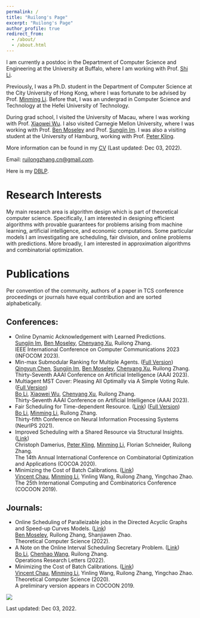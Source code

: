 ```yaml
---
permalink: /
title: "Ruilong's Page"
excerpt: "Ruilong's Page"
author_profile: true
redirect_from: 
  - /about/
  - /about.html
---
```


I am currently a postdoc in the Department of Computer Science and Engineering at the University at Buffalo, where I am working with Prof. [Shi Li](https://cse.buffalo.edu/~shil/). 

Previously, I was a Ph.D. student in the Department of Computer Science at the City University of Hong Kong, where I was fortunate to be advised by Prof. [Minming Li](https://www.cs.cityu.edu.hk/~minmli/). Before that, I was an undergrad in Computer Science and Technology at the Hefei University of Technology.

During grad school, I visited the University of Macau, where I was working with Prof. [Xiaowei Wu](https://sites.google.com/site/wxw0711/). I also visited Carnegie Mellon University, where I was working with Prof. [Ben Moseley](https://www.andrew.cmu.edu/user/moseleyb/) and Prof. [Sungjin Im](https://faculty.ucmerced.edu/sim3/). I was also a visiting student at the University of Hamburg, working with Prof. [Peter Kling](https://academic.pkling.de/).

More information can be found in my [CV](/files/CV.pdf) (Last updated: Dec 03, 2022). 

Email: ruilongzhang.cn@gmail.com.

Here is my [DBLP](https://dblp.org/pid/233/6329.html).


Research Interests
======
My main research area is algorithm design which is part of theoretical computer science. Specifically, I am interested in designing efficient algorithms with provable guarantees for problems arising from machine learning, artificial intelligence, and economic computations. Some particular models I am investigating are scheduling, fair division, and online problems with predictions. More broadly, I am interested in approximation algorithms and combinatorial optimization.


Publications
======
Per convention of the community, authors of a paper in TCS conference proceedings or journals have equal contribution and are sorted alphabetically.
    
Conferences:
------
* Online Dynamic Acknowledgement with Learned Predictions. <br />
  [Sungjin Im](https://faculty.ucmerced.edu/sim3/), [Ben Moseley](https://www.andrew.cmu.edu/user/moseleyb/), [Chenyang Xu](), Ruilong Zhang. <br />
  IEEE International Conference on Computer Communications 2023 (INFOCOM 2023).
* Min-max Submodular Ranking for Multiple Agents. ([Full Version](http://arxiv.org/abs/2212.07682)) <br />
  [Qingyun Chen](https://qychen44.github.io/), [Sungjin Im](https://faculty.ucmerced.edu/sim3/), [Ben Moseley](https://www.andrew.cmu.edu/user/moseleyb/), [Chenyang Xu](), Ruilong Zhang. <br />
  Thirty-Seventh AAAI Conference on Artificial Intelligence (AAAI 2023).
* Multiagent MST Cover: Pleasing All Optimally via A Simple Voting Rule. ([Full Version](https://arxiv.org/abs/2211.13578)) <br />
  [Bo Li](https://www4.comp.polyu.edu.hk/~bo2li/), [Xiaowei Wu](https://sites.google.com/site/wxw0711/), [Chenyang Xu](), Ruilong Zhang. <br />
  Thirty-Seventh AAAI Conference on Artificial Intelligence (AAAI 2023).
* Fair Scheduling for Time-dependent Resource. ([Link](https://proceedings.neurips.cc/paper/2021/file/b5b1d9ada94bb80609d21eecf7a2ce7a-Paper.pdf)) ([Full Version](https://arxiv.org/abs/2107.11648)) <br />
  [Bo Li](https://www4.comp.polyu.edu.hk/~bo2li/), [Minming Li](https://www.cs.cityu.edu.hk/~minmli/), Ruilong Zhang. <br />
  Thirty-fifth Conference on Neural Information Processing Systems (NeurIPS 2021).
* Improved Scheduling with a Shared Resource via Structural Insights. ([Link](https://link.springer.com/content/pdf/10.1007/978-3-030-64843-5_12.pdf?pdf=inline%20link)) <br />
  Christoph Damerius, [Peter Kling](https://academic.pkling.de/), [Minming Li](https://www.cs.cityu.edu.hk/~minmli/), Florian Schneider, Ruilong Zhang. <br />
  The 14th Annual International Conference on Combinatorial Optimization and Applications (COCOA 2020).
* Minimizing the Cost of Batch Calibrations. ([Link](https://link.springer.com/content/pdf/10.1007/978-3-030-26176-4_7.pdf)) <br />
  [Vincent Chau](https://cse.seu.edu.cn/2021/0318/c23024a364637/pagem.htm), [Minming Li](https://www.cs.cityu.edu.hk/~minmli/), Yinling Wang, Ruilong Zhang, Yingchao Zhao. <br />
  The 25th International Computing and Combinatorics Conference (COCOON 2019).


Journals:
------
* Online Scheduling of Paralleizable jobs in the Directed Acyclic Graphs and Speed-up Curves Models. ([Link](https://www.sciencedirect.com/science/article/pii/S0304397522005898)) <br />
  [Ben Moseley](https://www.andrew.cmu.edu/user/moseleyb/), Ruilong Zhang, Shanjiawen Zhao. <br />
  Theoretical Computer Science (2022).
* A Note on the Online Interval Scheduling Secretary Problem. ([Link](https://www.sciencedirect.com/science/article/pii/S0167637721001772)) <br />
  [Bo Li](https://www4.comp.polyu.edu.hk/~bo2li/), [Chenhao Wang](https://chenhwang4.github.io/homepage/), Ruilong Zhang. <br />
  Operations Research Letters (2022).
* Minimizing the Cost of Batch Calibrations. ([Link](https://www.sciencedirect.com/science/article/pii/S0304397520302309)) <br />
  [Vincent Chau](https://cse.seu.edu.cn/2021/0318/c23024a364637/pagem.htm), [Minming Li](https://www.cs.cityu.edu.hk/~minmli/), Yinling Wang, Ruilong Zhang, Yingchao Zhao. <br />
  Theoretical Computer Science (2020). <br />
  A preliminary version appears in COCOON 2019.
  
  
<a href='https://clustrmaps.com/site/1brpd'  title='Visit tracker'><img src='//clustrmaps.com/map_v2.png?cl=ffffff&w=400&t=n&d=2rhhoH7WBkKYgl0_ZfYoJYNvtdugB1TAWbKt6TOSJqM'/></a>


 
Last updated: Dec 03, 2022.
